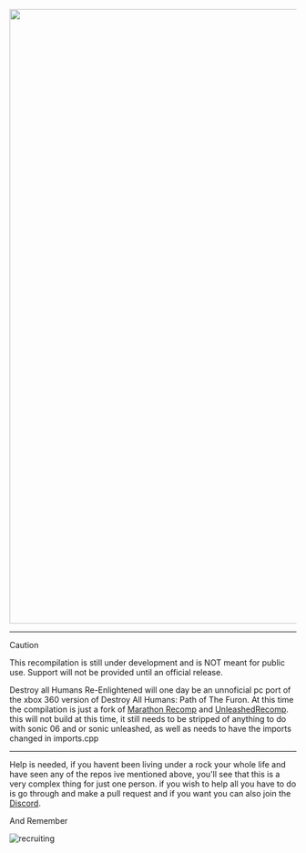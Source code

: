 <p align="center">
<img width="1920" height="1080" alt="Project_Logo" src="https://github.com/user-attachments/assets/e7174cba-3fb6-4212-b77e-501b2b57aa8a" />
</p>

---

> [!CAUTION]
> This recompilation is still under development and is NOT meant for public use. Support will not be provided until an official release.

 
Destroy all Humans Re-Enlightened will one day be an unnoficial pc port of the xbox 360 version of Destroy All Humans: Path of The Furon. At this time the compilation is just a fork of <a href = "https://github.com/sonicnext-dev/MarathonRecomp">Marathon Recomp</a> and <a href = "https://github.com/hedge-dev/UnleashedRecomp">UnleashedRecomp</a>. this will not build at this time, it still needs to be stripped of anything to do with sonic 06 and or sonic unleashed, as well as needs to have the imports changed in imports.cpp

---


Help is needed, if you havent been living under a rock your whole life and have seen any of the repos ive mentioned above, you'll see that this is a very complex thing for just one person. if you wish to help all you have to do is go through and make a pull request and if you want you can also join the <a href = "https://discord.gg/nbuvKwChXK">Discord</a>.

And Remember

![recruiting](https://github.com/user-attachments/assets/7ce18743-5d0d-43fa-9efb-3e4421ec5365)

